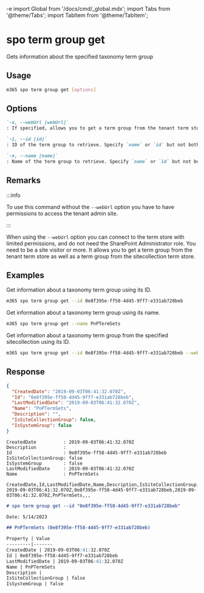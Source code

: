 -e <!-- DISCLAIMER: All secrets, passwords, and sensitive values in this document are examples only and not real credentials. -->
import Global from '/docs/cmd/_global.mdx';
import Tabs from '@theme/Tabs';
import TabItem from '@theme/TabItem';

# spo term group get

Gets information about the specified taxonomy term group

## Usage

```sh
m365 spo term group get [options]
```

## Options

```md definition-list
`-u, --webUrl [webUrl]`
: If specified, allows you to get a term group from the tenant term store as well as the sitecollection specific term store. Defaults to the tenant admin site.

`-i, --id [id]`
: ID of the term group to retrieve. Specify `name` or `id` but not both.

`-n, --name [name]`
: Name of the term group to retrieve. Specify `name` or `id` but not both.
```

<Global />

## Remarks

:::info

To use this command without the `--webUrl` option you have to have permissions to access the tenant admin site.

:::

When using the `--webUrl` option you can connect to the term store with limited permissions, and do not need the SharePoint Administrator role. You need to be a site visitor or more. It allows you to get a term group from the tenant term store as well as a term group from the sitecollection term store.

## Examples

Get information about a taxonomy term group using its ID.

```sh
m365 spo term group get --id 0e8f395e-ff58-4d45-9ff7-e331ab728beb
```

Get information about a taxonomy term group using its name.

```sh
m365 spo term group get --name PnPTermSets
```

Get information about a taxonomy term group from the specified sitecollection using its ID.

```sh
m365 spo term group get --id 0e8f395e-ff58-4d45-9ff7-e331ab728beb --webUrl https://contoso.sharepoint.com/sites/project-x
```

## Response

<Tabs>
  <TabItem value="JSON">

  ```json
  {
    "CreatedDate": "2019-09-03T06:41:32.070Z",
    "Id": "0e8f395e-ff58-4d45-9ff7-e331ab728beb",
    "LastModifiedDate": "2019-09-03T06:41:32.070Z",
    "Name": "PnPTermSets",
    "Description": "",
    "IsSiteCollectionGroup": false,
    "IsSystemGroup": false
  }
  ```

  </TabItem>
  <TabItem value="Text">

  ```text
  CreatedDate          : 2019-09-03T06:41:32.070Z
  Description          :
  Id                   : 0e8f395e-ff58-4d45-9ff7-e331ab728beb
  IsSiteCollectionGroup: false
  IsSystemGroup        : false
  LastModifiedDate     : 2019-09-03T06:41:32.070Z
  Name                 : PnPTermSets
  ```

  </TabItem>
  <TabItem value="CSV">

  ```csv
  CreatedDate,Id,LastModifiedDate,Name,Description,IsSiteCollectionGroup,IsSystemGroup
  2019-09-03T06:41:32.070Z,0e8f395e-ff58-4d45-9ff7-e331ab728beb,2019-09-03T06:41:32.070Z,PnPTermSets,,,
  ```

  </TabItem>
  <TabItem value="Markdown">

  ```md
  # spo term group get --id "0e8f395e-ff58-4d45-9ff7-e331ab728beb"

  Date: 5/14/2023

  ## PnPTermSets (0e8f395e-ff58-4d45-9ff7-e331ab728beb)

  Property | Value
  ---------|-------
  CreatedDate | 2019-09-03T06:41:32.070Z
  Id | 0e8f395e-ff58-4d45-9ff7-e331ab728beb
  LastModifiedDate | 2019-09-03T06:41:32.070Z
  Name | PnPTermSets
  Description |
  IsSiteCollectionGroup | false
  IsSystemGroup | false
  ```

  </TabItem>
</Tabs>
